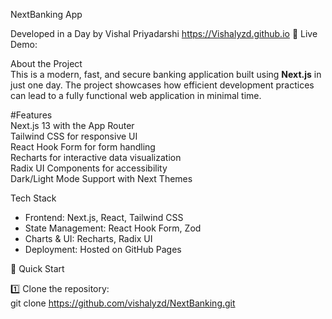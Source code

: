 NextBanking App  

Developed in a Day by Vishal Priyadarshi  https://Vishalyzd.github.io 
🔗 Live Demo: 

About the Project  
This is a modern, fast, and secure banking application built using **Next.js** in just one day. The project showcases how efficient development practices can lead to a fully functional web application in minimal time.  

#Features  
Next.js 13 with the App Router  
Tailwind CSS for responsive UI  
React Hook Form for form handling  
Recharts for interactive data visualization  
Radix UI Components for accessibility  
Dark/Light Mode Support with Next Themes  

Tech Stack  
- Frontend: Next.js, React, Tailwind CSS  
- State Management: React Hook Form, Zod  
- Charts & UI: Recharts, Radix UI  
- Deployment: Hosted on GitHub Pages  

🚀 Quick Start  

1️⃣ Clone the repository:  
git clone https://github.com/vishalyzd/NextBanking.git
